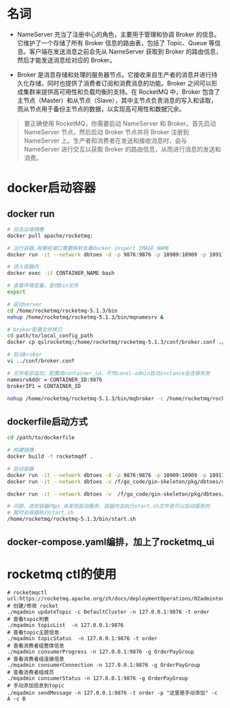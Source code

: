 # 名词
- NameServer 充当了注册中心的角色，主要用于管理和协调 Broker 的信息。它维护了一个存储了所有 Broker 信息的路由表，包括了 Topic、Queue 等信息。客户端在发送消息之前会先从 NameServer 获取到 Broker 的路由信息，然后才能发送消息给对应的 Broker。

- Broker 是消息存储和处理的服务器节点。它接收来自生产者的消息并进行持久化存储，同时也提供了消费者订阅和消费消息的功能。Broker 之间可以形成集群来提供高可用性和负载均衡的支持。在 RocketMQ 中，Broker 包含了主节点（Master）和从节点（Slave），其中主节点负责消息的写入和读取，而从节点用于备份主节点的数据，以实现高可用性和数据冗余。
> 要正确使用 RocketMQ，你需要启动 NameServer 和 Broker。首先启动 NameServer 节点，然后启动 Broker 节点并将 Broker 注册到 NameServer 上。生产者和消费者在发送和接收消息时，会与 NameServer 进行交互以获取 Broker 的路由信息，从而进行消息的发送和消费。

# docker启动容器
## docker run
```bash
# 拉去远端镜像
docker pull apache/rocketmq:

# 运行容器,有哪些端口需要映射去看docker inspect IMAGE_NAME
docker run -it --network dbtoes -d -p 9876:9876 -p 10909:10909 -p 10911:10911 -p 10912:10912 --name=qslrocketmq apache/rocketmq bash

# 进入容器内
docker exec -it CONTAINER_NAME bash

# 查看环境变量，查找bin文件
export 

# 启动server
cd /home/rocketmq/rocketmq-5.1.3/bin
nohup /home/rocketmq/rocketmq-5.1.3/bin/mqnamesrv &

# broker配置文件拷贝
cd path/to/local_config_path
docker cp qslrocketmq:/home/rocketmq/rocketmq-5.1.3/conf/broker.conf ./

# 启动broker
vi ../conf/broker.conf

# 文件尾部追加，配置成container_id，不然canal-admin启动instance会连接失败
namesrvAddr = CONTAINER_ID:9876 
brokerIP1 = CONTAINER_ID

nohup /home/rocketmq/rocketmq-5.1.3/bin/mqbroker -c /home/rocketmq/rocketmq-5.1.3/conf/broker.conf &

```

##  dockerfile启动方式
```bash
cd /path/to/dockerfile

# 构建镜像
docker build -t rocketmqdf .

# 启动容器
docker run -it --network dbtoes -d -p 9876:9876 -p 10909:10909 -p 10911:10911 -p 10912:10912 --name=qslrocketmq rocketmqdf bash
docker run -it --network dbtoes -v /f/go_code/gin-skeleton/pkg/dbtoes/docker/rocketmq/broker.conf:/home/rocketmq/rocketmq-5.1.3/conf/broker.conf -v /f/go_code/gin-skeleton/pkg/dbtoes/docker/rocketmq/start.sh:/home/rocketmq/rocketmq-5.1.3/bin/start.sh  -d -p 9876:9876 -p 10909:10909 -p 10911:10911 -p 10912:10912 --name=qslrocketmq rocketmqdf bash

docker run -it --network dbtoes -v  /f/go_code/gin-skeleton/pkg/dbtoes/docker/rocketmq/broker.conf:/home/rocketmq/rocketmq-5.1.3/conf/broker.conf -d -p 9876:9876 -p 10909:10909 -p 10911:10911 -p 10912:10912 --name=qslrocketmq rocketmqdf bash

# 问题，进到容器内ps 未发现启动服务，容器内去执行start.sh文件是可以启动服务的 
# 暂时去容器执行start.sh
/home/rocketmq/rocketmq-5.1.3/bin/start.sh

```


## docker-compose.yaml编排，加上了rocketmq_ui

# rocketmq ctl的使用
```shell
# rocketmqctl url:https://rocketmq.apache.org/zh/docs/deploymentOperations/02admintool
# 创建/修改 rocket
./mqadmin updateTopic -c DefaultCluster -n 127.0.0.1:9876 -t order
# 查看topic列表
./mqadmin topicList  -n 127.0.0.1:9876
# 查看topic主题信息
./mqadmin topicStatus  -n 127.0.0.1:9876 -t order
# 查看消费者组整体信息
./mqadmin consumerProgress -n 127.0.0.1:9876 -g OrderPayGroup
# 查看消费者组连接信息
./mqadmin consumerConnection -n 127.0.0.1:9876 -g OrderPayGroup
# 查看消费者组成员
./mqadmin consumerStatus -n 127.0.0.1:9876 -g OrderPayGroup
# 手动添加信息到topic
./mqadmin sendMessage -n 127.0.0.1:9876 -t order -p "这里是手动添加" -c A -c B
```
```